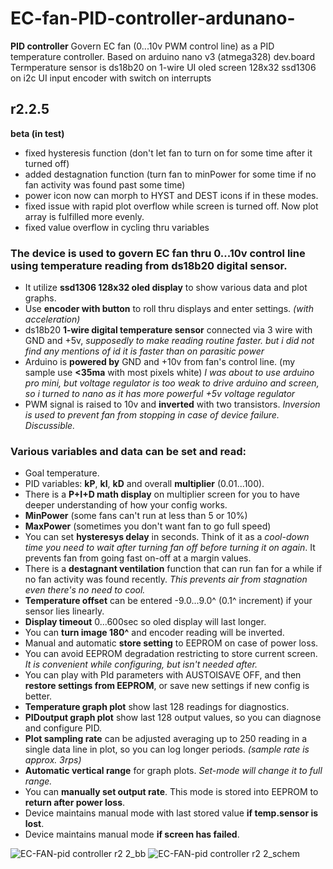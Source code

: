 # EC-fan-PID-controller-ardunano-
**PID controller**
Govern EC fan (0...10v PWM control line) as a PID temperature controller. 
Based on arduino nano v3 (atmega328) dev.board
Termperature sensor is ds18b20 on 1-wire
UI oled screen 128x32 ssd1306 on i2c
UI input encoder with switch on interrupts

## r2.2.5
**beta (in test)**
 + fixed hysteresis function (don't let fan to turn on for some time after it turned off)
 + added destagnation function (turn fan to minPower for some time if no fan activity was found past some time)
 + power icon now can morph to HYST and DEST icons if in these modes.
 + fixed issue with rapid plot overflow while screen is turned off. Now plot array is fulfilled more evenly.
 + fixed value overflow in cycling thru variables


### The device is used to govern EC fan thru 0...10v control line using temperature reading from ds18b20 digital sensor.
- It utilize **ssd1306 128x32 oled display** to show various data and plot graphs.
- Use **encoder with button** to roll thru displays and enter settings. _(with acceleration)_
- ds18b20 **1-wire digital temperature sensor** connected via 3 wire with GND and +5v, _supposedly to make reading routine faster. but i did not find any mentions of id it is faster than on parasitic power_
- Arduino is **powered by** GND and +10v from fan's control line. (my sample use **<35ma** with most pixels white) _I was about to use arduino pro mini, but voltage regulator is too weak to drive arduino and screen, so i turned to nano as it has more powerful +5v voltage regulator_
- PWM signal is raised to 10v and **inverted** with two transistors. _Inversion is used to prevent fan from stopping in case of device failure. Discussible._

### Various variables and data can be set and read:
- Goal temperature.
- PID variables: **kP**, **kI**, **kD** and overall **multiplier** (0.01...100).
- There is a **P+I+D math display** on multiplier screen for you to have deeper understanding of how your config works.
- **MinPower** (some fans can't run at less than 5 or 10%)
- **MaxPower** (sometimes you don't want fan to go full speed)
- You can set **hysteresys delay** in seconds. Think of it as a _cool-down time you need to wait after turning fan off before turning it on again_. It prevents fan from going fast on-off at a margin values.
- There is a **destagnant ventilation** function that can run fan for a while if no fan activity was found recently. _This prevents air from stagnation even there's no need to cool._
- **Temperature offset** can be entered -9.0...9.0^ (0.1^ increment) if your sensor lies linearly.
- **Display timeout** 0...600sec so oled display will last longer.
- You can **turn image 180^** and encoder reading will be inverted.
- Manual and automatic **store setting** to EEPROM on case of power loss.
- You can avoid EEPROM degradation restricting to store current screen. _It is convenient while configuring, but isn't needed after._
- You can play with PId parameters with AUSTOISAVE OFF, and then **restore settings from EEPROM**, or save new settings if new config is better.
- **Temperature graph plot** show last 128 readings for diagnostics.
- **PIDoutput graph plot** show last 128 output values, so you can diagnose and configure PID.
- **Plot sampling rate** can be adjusted averaging up to 250 reading in a single data line in plot, so you can log longer periods. _(sample rate is approx. 3rps)_
- **Automatic vertical range** for graph plots. _Set-mode will change it to full range._
- You can **manually set output rate**. This mode is stored into EEPROM to **return after power loss**. 
- Device maintains manual mode with last stored value **if temp.sensor is lost**.
- Device maintains manual mode **if screen has failed**.

![EC-FAN-pid controller r2 2_bb](https://user-images.githubusercontent.com/98293163/150709377-43f2c787-2473-4872-998f-7ee267ae28f0.png)
![EC-FAN-pid controller r2 2_schem](https://user-images.githubusercontent.com/98293163/150709451-bd5a9352-163f-49d2-b703-9abf2e3a6ef2.png)
